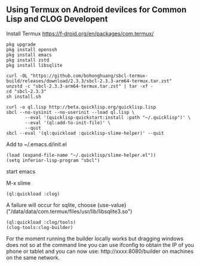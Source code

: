 ## Using Termux on Android devilces for Common Lisp and CLOG Developent

Install Termux
https://f-droid.org/en/packages/com.termux/

```
pkg upgrade
pkg install openssh
pkg install emacs
pkg install zstd
pkg install libsqlite
```

```
curl -OL "https://github.com/bohonghuang/sbcl-termux-build/releases/download/2.3.3/sbcl-2.3.3-arm64-termux.tar.zst"
unzstd -c "sbcl-2.3.3-arm64-termux.tar.zst" | tar -xf -
cd "sbcl-2.3.3"
sh install.sh
```

```
curl -o ql.lisp http://beta.quicklisp.org/quicklisp.lisp
sbcl --no-sysinit --no-userinit --load ql.lisp \
       --eval '(quicklisp-quickstart:install :path "~/.quicklisp")' \
       --eval '(ql:add-to-init-file)' \
       --quit
sbcl --eval '(ql:quickload :quicklisp-slime-helper)' --quit
```

Add to ~/.emacs.d/init.el

```
(load (expand-file-name "~/.quicklisp/slime-helper.el"))
(setq inferior-lisp-program "sbcl")
```

start emacs

M-x slime
```
(ql:quickload :clog)
```

A failure will occur for sqlite, choose {use-value}
("/data/data/com.termux/files/usr/lib/libsqlite3.so")

```
(ql:quickload :clog/tools)
(clog-tools:clog-builder)
```

For the moment running the builder locally works but dragging windows does not so at the command line you can use ifconfig to obtain the IP of you phone or tablet and you can now use:
http://xxxx:8080/builder
on machines on the same network.
